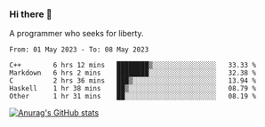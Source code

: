 ### Hi there 👋

<!--
**shejialuo/shejialuo** is a ✨ _special_ ✨ repository because its `README.md` (this file) appears on your GitHub profile.

Here are some ideas to get you started:

- 🔭 I’m currently working on ...
- 🌱 I’m currently learning ...
- 👯 I’m looking to collaborate on ...
- 🤔 I’m looking for help with ...
- 💬 Ask me about ...
- 📫 How to reach me: ...
- 😄 Pronouns: ...
- ⚡ Fun fact: ...
-->

A programmer who seeks for liberty.

<!--START_SECTION:waka-->

```text
From: 01 May 2023 - To: 08 May 2023

C++        6 hrs 12 mins   ████████▒░░░░░░░░░░░░░░░░   33.33 %
Markdown   6 hrs 2 mins    ████████░░░░░░░░░░░░░░░░░   32.38 %
C          2 hrs 36 mins   ███▒░░░░░░░░░░░░░░░░░░░░░   13.94 %
Haskell    1 hr 38 mins    ██▒░░░░░░░░░░░░░░░░░░░░░░   08.79 %
Other      1 hr 31 mins    ██░░░░░░░░░░░░░░░░░░░░░░░   08.19 %
```

<!--END_SECTION:waka-->

[![Anurag's GitHub stats](https://github-readme-stats.vercel.app/api?username=shejialuo&show_icons=true&theme=dracula)](https://github.com/anuraghazra/github-readme-stats)
